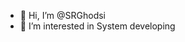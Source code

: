 - 👋 Hi, I’m @SRGhodsi
- 👀 I’m interested in System developing


<!---
SRGhodsi/SRGhodsi is a ✨ special ✨ repository because its `README.md` (this file) appears on your GitHub profile.
You can click the Preview link to take a look at your changes.
--->
